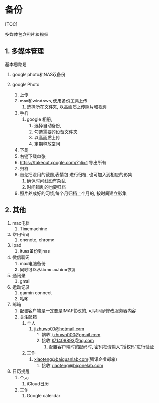 # 备份
[TOC]

多媒体包含照片和视频

## 1. 多媒体管理
基本思路是
1. google photo和NAS双备份

2. google Photo
    1. 上传
    2. mac和windows, 使用备份工具上传
        1. 选择所在文件夹, 以高画质上传照片和视频
    3. 手机
        1. google 相册, 
            1. 选择自动备份, 
            2. 勾选需要的设备文件夹
            3. 以高画质上传
            4. 定期释放空间
    4. 下载
    5. 右键下载单张
    6. https://takeout.google.com/?pli=1 导出所有
    7. 归档
    8. 首先把没用的截图,表情包 进行归档, 也可加入到相应的影集
        1. 确保时间线没有杂乱
        2. 时间错乱的也要归档
    9. 照片养成好的习惯,每个月归档上个月的, 按时间建立影集

## 2. 其他
1. mac电脑
    1. Timemachine
2. 常用密码
    1. onenote, chrome
3. ipad
    1. ituns备份到nas
4. 微信聊天
    1. mac电脑备份
    2. 同时可以从timemachine恢复
5. 通讯录
    1. gmail
6. 运动记录
    1. garmin connect
    2. 咕咚
7. 邮箱
    1. 配置客户端是一定要是IMAP协议的, 可以同步修改服务器内容
    2. 关注邮箱
        1. 个人
            1. jizhuwo00@hotmail.com
                1. 接收 jizhuwo000@gmail.com
                2. 接收 871408893@qq.com
                    1. 配置客户端时的密码时, 密码框请输入“授权码”进行验证
        2. 工作
            1. xiaoteng@baiguanlab.com(腾讯企业邮箱)
                1. 接收 xiaoteng@bigonelab.com
8. 日历提醒
    1. 个人:
        1. iCloud日历
    2. 工作
        1. Google calendar